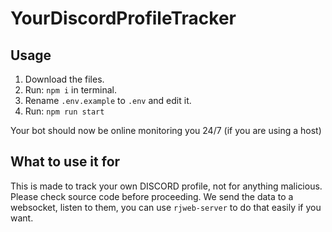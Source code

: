 # YourDiscordProfileTracker
## Usage
1. Download the files.
2. Run: `npm i` in terminal.
3. Rename `.env.example` to `.env` and edit it.
4. Run: `npm run start`

Your bot should now be online monitoring you 24/7 (if you are using a host)

## What to use it for
This is made to track your own DISCORD profile, not for anything malicious. Please check source code before proceeding.
We send the data to a websocket, listen to them, you can use `rjweb-server` to do that easily if you want.
